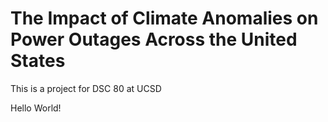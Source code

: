 # The Impact of Climate Anomalies on Power Outages Across the United States

This is a project for DSC 80 at UCSD

Hello World!